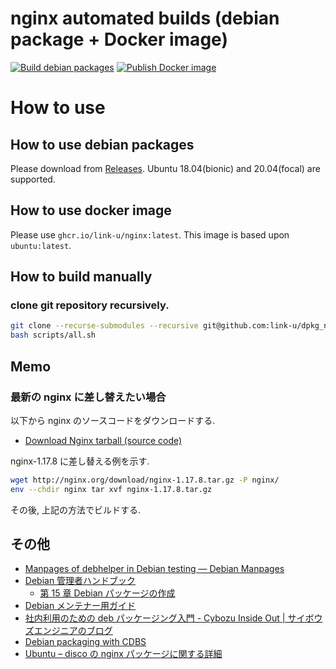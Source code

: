 # nginx automated builds (debian package + Docker image)

[![Build debian packages](https://github.com/link-u/dpkg_nginx/workflows/Build%20debian%20packages/badge.svg)](https://github.com/link-u/dpkg_nginx/actions?query=workflow%3A%22Build+debian+packages%22)
[![Publish Docker image](https://github.com/link-u/dpkg_nginx/workflows/Publish%20Docker%20image/badge.svg)](https://github.com/link-u/dpkg_nginx/actions?query=workflow%3A%22Publish+Docker+image%22)

# How to use

## How to use debian packages

Please download from [Releases](https://github.com/link-u/dpkg_nginx/releases). Ubuntu 18.04(bionic) and 20.04(focal) are supported.

## How to use docker image

Please use `ghcr.io/link-u/nginx:latest`. This image is based upon `ubuntu:latest`.

## How to build manually

### clone git repository recursively.

```bash
git clone --recurse-submodules --recursive git@github.com:link-u/dpkg_nginx.git
bash scripts/all.sh
```

## Memo

### 最新の nginx に差し替えたい場合
以下から nginx のソースコードをダウンロードする.

- [Download Nginx tarball (source code)](http://nginx.org/en/download.html)

nginx-1.17.8 に差し替える例を示す.

```bash
wget http://nginx.org/download/nginx-1.17.8.tar.gz -P nginx/
env --chdir nginx tar xvf nginx-1.17.8.tar.gz
```

その後, 上記の方法でビルドする.


## その他

 - [Manpages of debhelper in Debian testing — Debian Manpages](https://manpages.debian.org/testing/debhelper/index.html)
 - [Debian 管理者ハンドブック](https://debian-handbook.info/browse/ja-JP/stable/index.html)
   - [第 15 章 Debian パッケージの作成](https://debian-handbook.info/browse/ja-JP/stable/debian-packaging.html)
 - [Debian メンテナー用ガイド](https://www.debian.org/doc/manuals/debmake-doc/index.ja.html)
 - [社内利用のための deb パッケージング入門 - Cybozu Inside Out | サイボウズエンジニアのブログ](https://blog.cybozu.io/entry/2016/05/16/111500)
 - [Debian packaging with CDBS](https://debathena.mit.edu/packaging/)
 - [Ubuntu – disco の nginx パッケージに関する詳細](https://packages.ubuntu.com/disco/nginx)

